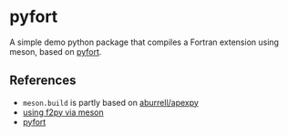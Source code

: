 # pyfort
A simple demo python package that compiles a Fortran extension using meson, based on [pyfort](https://github.com/larsbuntemeyer/pyfort).

## References
* `meson.build` is partly based on [aburrell/apexpy](https://github.com/aburrell/apexpy/blob/main/meson.build)
* [using f2py via meson](https://numpy.org/doc/stable/f2py/buildtools/meson.html#automating-wrapper-generation)
* [pyfort](https://github.com/larsbuntemeyer/pyfort)